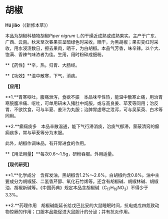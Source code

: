 # 胡椒

**Hú jiāo**（《新修本草》）

本品为胡椒科植物胡椒*Piper nigrum* L.的干燥近成熟或成熟果实。主产于广东、广西、云南。秋末至次春果实呈暗绿色时采收，晒干，为黑胡椒；果实变红时采收，用水浸渍数日，擦去果肉，晒干，为白胡椒。本品气芳香，味辛辣。以个大、饱满、香辣气味浓者为佳。生用，用时粉碎成细粉。

**【药性】**辛，热。归胃、大肠经。

**【功效】**温中散寒，下气，消痰。

**【应用】**

**1.**胃寒呕吐，腹痛泄泻，食欲不振　本品味辛性热，能温中散寒止痛，用治胃寒脘腹冷痛、呕吐，可单用研末入猪肚中炖服，或与高良姜、荜茇等同用；治反胃、不欲饮食，可与半夏、姜汁为丸服；治脾胃虚寒之泄泻，可与吴茱萸、白术等同用。

**2.**癫痫痰多　本品辛散温通，能下气行滞消痰，治痰气郁滞，蒙蔽清窍的癫痫痰多，常与荜茇等分为末服。

此外，胡椒作调味品，有开胃进食的作用。

**【用法用量】**每次0.6～1.5g，研粉吞服。外用适量。

**【现代研究】**

**1.**化学成分　含挥发油，黑胡椒含1.2%～2.6%，白胡椒约含0.8%。油中主要成分为胡椒醛、二氢香芹醇、氧化石竹烯等。还含有胡椒碱、胡椒林碱、胡椒油、胡椒新碱等。《中国药典》规定本品含胡椒碱（C<sub>17</sub>H<sub>19</sub>NO<sub>3</sub>）不得少于3.3%。

**2.**药理作用　胡椒碱能延长给戊巴比妥的大鼠睡眠时间，抗电或戊四氮致动物惊厥的作用；口服本品能促进大鼠胆汁的分泌；并有抗炎作用。